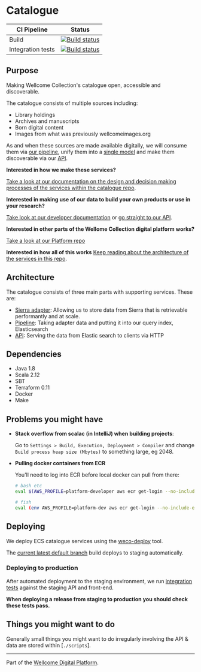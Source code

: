 # Catalogue

| CI Pipeline       | Status                                                                                                                                                                    |
|-------------------|---------------------------------------------------------------------------------------------------------------------------------------------------------------------------|
| Build             | [![Build status](https://badge.buildkite.com/0ca819db1215b66ecb17019d8ee5331d8e537094d051141219.svg?branch=master)](https://buildkite.com/wellcomecollection/catalogue)   |
| Integration tests | [![Build status](https://badge.buildkite.com/31a06ac64ab4f09ca5bc5930e21a57889c3f02561260f18ae6.svg?branch=main)](https://buildkite.com/wellcomecollection/integration) |

## Purpose

Making Wellcome Collection's catalogue open, accessible and
discoverable.

The catalogue consists of multiple sources including:
* Library holdings
* Archives and manuscripts
* Born digital content
* Images from what was previously wellcomeimages.org

As and when these sources are made available digitally, we will consume
them via [our pipeline](./pipeline), unify them into a
[single model](./common/internal_model) and make them discoverable via
our [API](./api).

**Interested in how we make these services?**

[Take a look at our documentation on the design and decision making
processes of the services within the catalogue repo][catalogue docs].

**Interested in making use of our data to build your own products or
use in your research?**

[Take look at our developer documentation][api developer docs] or
[go straight to our API][api].

**Interested in other parts of the Wellome Collection digital platform
works?**

[Take a look at our Platform repo][platform repo]

**Interested in how all of this works**
[Keep reading about the architecture of the services in this repo](#architecture).


## Architecture

The catalogue consists of three main parts with supporting services.
These are:

* [Sierra adapter](sierra_adapter.md): Allowing us to store data from
  Sierra that is retrievable performantly and at scale.
* [Pipeline](pipeline.md): Taking adapter data and putting it into our query index, Elasticsearch
* [API](api/): Serving the data from Elastic search to clients via HTTP 


## Dependencies

* Java 1.8
* Scala 2.12
* SBT
* Terraform 0.11
* Docker
* Make


## Problems you might have

* **Stack overflow from scalac \(in IntelliJ\) when building projects**:

  Go to `Settings > Build, Execution, Deployment > Compiler` and change
  `Build process heap size (Mbytes)` to something large, eg 2048.

* **Pulling docker containers from ECR**
  
  You'll need to log into ECR before local docker can pull from there:
  ```bash
  # bash etc
  eval $(AWS_PROFILE=platform-developer aws ecr get-login --no-include-email)
  
  # fish
  eval (env AWS_PROFILE=platform-dev aws ecr get-login --no-include-email)
  ```

## Deploying

We deploy ECS catalogue services using the [weco-deploy](https://github.com/wellcomecollection/weco-deploy) tool.

The [current latest default branch](https://buildkite.com/wellcomecollection/catalogue) build deploys to staging automatically.

### Deploying to production

After automated deployment to the staging environment, we run [integration tests](https://buildkite.com/wellcomecollection/integration) against the staging API and front-end.

**When deploying a release from staging to production you should check these tests pass.**


## Things you might want to do

Generally small things you might want to do irregularly involving the
API & data are stored within \[`./scripts`\].

---

Part of the [Wellcome Digital Platform][platform repo].


[catalogue docs]: https://docs.wellcomecollection.org/catalogue/
[api developer docs]: https://developers.wellcomecollection.org/catalogue/
[api]: https://api.wellcomecollection.org/catalogue
[platform repo]: [https://github.com/wellcomecollection/platform]
